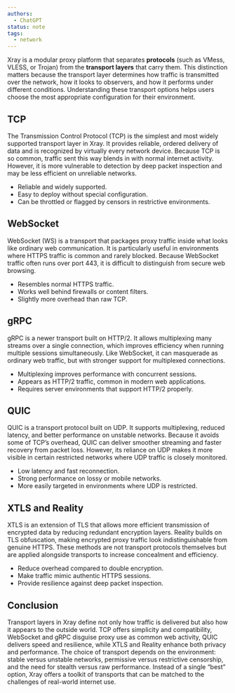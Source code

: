 ```yaml
---
authors:
  - ChatGPT
status: note
tags:
  - network
---
```


Xray is a modular proxy platform that separates **protocols** (such as VMess, VLESS, or Trojan) from the **transport layers** that carry them. This distinction matters because the transport layer determines how traffic is transmitted over the network, how it looks to observers, and how it performs under different conditions. Understanding these transport options helps users choose the most appropriate configuration for their environment.

## TCP

The Transmission Control Protocol (TCP) is the simplest and most widely supported transport layer in Xray. It provides reliable, ordered delivery of data and is recognized by virtually every network device. Because TCP is so common, traffic sent this way blends in with normal internet activity. However, it is more vulnerable to detection by deep packet inspection and may be less efficient on unreliable networks.

- Reliable and widely supported.
- Easy to deploy without special configuration.
- Can be throttled or flagged by censors in restrictive environments.

## WebSocket

WebSocket (WS) is a transport that packages proxy traffic inside what looks like ordinary web communication. It is particularly useful in environments where HTTPS traffic is common and rarely blocked. Because WebSocket traffic often runs over port 443, it is difficult to distinguish from secure web browsing.

- Resembles normal HTTPS traffic.
- Works well behind firewalls or content filters.
- Slightly more overhead than raw TCP.

## gRPC

gRPC is a newer transport built on HTTP/2. It allows multiplexing many streams over a single connection, which improves efficiency when running multiple sessions simultaneously. Like WebSocket, it can masquerade as ordinary web traffic, but with stronger support for multiplexed connections.

- Multiplexing improves performance with concurrent sessions.
- Appears as HTTP/2 traffic, common in modern web applications.
- Requires server environments that support HTTP/2 properly.

## QUIC

QUIC is a transport protocol built on UDP. It supports multiplexing, reduced latency, and better performance on unstable networks. Because it avoids some of TCP’s overhead, QUIC can deliver smoother streaming and faster recovery from packet loss. However, its reliance on UDP makes it more visible in certain restricted networks where UDP traffic is closely monitored.

- Low latency and fast reconnection.
- Strong performance on lossy or mobile networks.
- More easily targeted in environments where UDP is restricted.

## XTLS and Reality

XTLS is an extension of TLS that allows more efficient transmission of encrypted data by reducing redundant encryption layers. Reality builds on TLS obfuscation, making encrypted proxy traffic look indistinguishable from genuine HTTPS. These methods are not transport protocols themselves but are applied alongside transports to increase concealment and efficiency.

- Reduce overhead compared to double encryption.
- Make traffic mimic authentic HTTPS sessions.
- Provide resilience against deep packet inspection.

## Conclusion

Transport layers in Xray define not only how traffic is delivered but also how it appears to the outside world. TCP offers simplicity and compatibility, WebSocket and gRPC disguise proxy use as common web activity, QUIC delivers speed and resilience, while XTLS and Reality enhance both privacy and performance. The choice of transport depends on the environment: stable versus unstable networks, permissive versus restrictive censorship, and the need for stealth versus raw performance. Instead of a single “best” option, Xray offers a toolkit of transports that can be matched to the challenges of real-world internet use.
